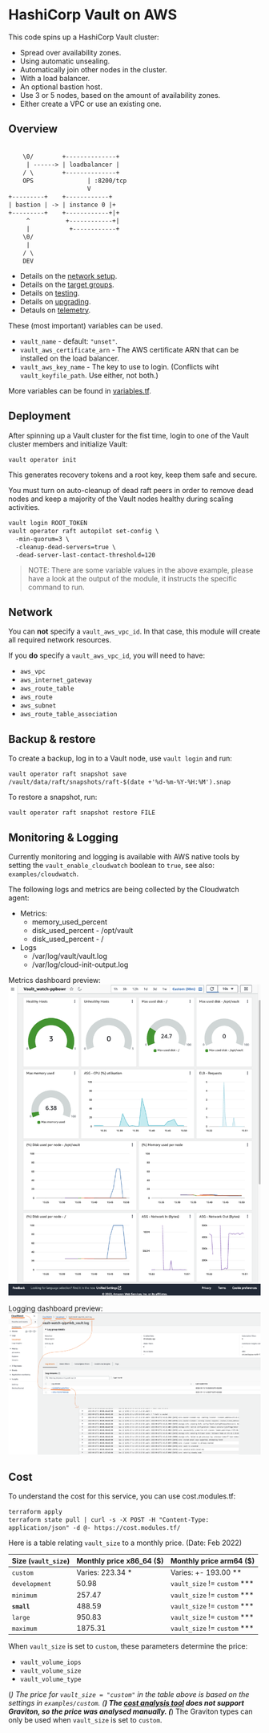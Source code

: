 # HashiCorp Vault on AWS

This code spins up a HashiCorp Vault cluster:

- Spread over availability zones.
- Using automatic unsealing.
- Automatically join other nodes in the cluster.
- With a load balancer.
- An optional bastion host.
- Use 3 or 5 nodes, based on the amount of availability zones.
- Either create a VPC or use an existing one.

## Overview

```text

    \0/        +--------------+
     | ------> | loadbalancer |
    / \        +--------------+
    OPS               | :8200/tcp
                      V
+---------+    +------------+
| bastion | -> | instance 0 |+
+---------+    +------------+|+
     ^          +------------+|
     |           +------------+
    \0/
     |
    / \
    DEV             
```

- Details on the [network setup](NETWORK.MD).
- Details on the [target groups](TARGET_GROUPS.md).
- Details on [testing](TESTING.md).
- Details on [upgrading](UPGRADING.md).
- Detauls on [telemetry](TELEMETRY.md).

These (most important) variables can be used.

- `vault_name` - default: `"unset"`.
- `vault_aws_certificate_arn` - The AWS certificate ARN that can be installed on the load balancer.
- `vault_aws_key_name` - The key to use to login. (Conflicts wiht `vault_keyfile_path`. Use either, not both.)

More variables can be found in [variables.tf](variables.tf).

## Deployment

After spinning up a Vault cluster for the fist time, login to one of the Vault cluster members and initialize Vault:

```shell
vault operator init
```

This generates recovery tokens and a root key, keep them safe and secure.

You must turn on auto-cleanup of dead raft peers in order to remove dead nodes and keep a majority of the Vault nodes healthy during scaling activities.

```shell
vault login ROOT_TOKEN
vault operator raft autopilot set-config \
  -min-quorum=3 \
  -cleanup-dead-servers=true \
  -dead-server-last-contact-threshold=120
```

> NOTE: There are some variable values in the above example, please have a look at the output of the module, it instructs the specific command to run.

## Network

You can **not** specify a `vault_aws_vpc_id`. In that case, this module will create all required network resources.

If you **do** specify a `vault_aws_vpc_id`, you will need to have:

- `aws_vpc`
- `aws_internet_gateway`
- `aws_route_table`
- `aws_route`
- `aws_subnet`
- `aws_route_table_association`

## Backup & restore

To create a backup, log in to a Vault node, use `vault login` and run:

```shell
vault operator raft snapshot save /vault/data/raft/snapshots/raft-$(date +'%d-%m-%Y-%H:%M').snap
```

To restore a snapshot, run:

```shell
vault operator raft snapshot restore FILE
```

## Monitoring & Logging

Currently monitoring and logging is available with AWS native tools by setting the `vault_enable_cloudwatch` boolean to `true`, see also: `examples/cloudwatch`.

The following logs and metrics are being collected by the Cloudwatch agent:

- Metrics:
  - memory_used_percent
  - disk_used_percent - /opt/vault
  - disk_used_percent - /
- Logs
  - /var/log/vault/vault.log
  - /var/log/cloud-init-output.log

Metrics dashboard preview:  
![Cloudwatch dashboard preview.](./README.d/Cloudwatch_dashboard_preview.png)

Logging dashboard preview:
![Cloudwatch logging preview.](./README.d/Cloudwatch_logging_preview.png)

## Cost

To understand the cost for this service, you can use cost.modules.tf:

```shell
terraform apply
terraform state pull | curl -s -X POST -H "Content-Type: application/json" -d @- https://cost.modules.tf/
```

Here is a table relating `vault_size` to a monthly price. (Date: Feb 2022)

| Size (`vault_size`) | Monthly price x86_64 ($) | Monthly price arm64 ($)       |
|---------------------|--------------------------|-------------------------------|
| `custom`            | Varies: 223.34 *         | Varies: +- 193.00 **          |
| `development`       | 50.98                    | `vault_size` != `custom` ***  |
| `minimum`           | 257.47                   | `vault_size` != `custom` ***  |
| **`small`**         | 488.59                   | `vault_size` != `custom` ***  |
| `large`             | 950.83                   | `vault_size` != `custom` ***  |
| `maximum`           | 1875.31                  | `vault_size` != `custom` ***  |

When `vault_size` is set to `custom`, these parameters determine the price:

- `vault_volume_iops`
- `vault_volume_size`
- `vault_volume_type`

(*) The price for `vault_size = "custom"` in the table above is based on the settings in `examples/custom`.
(**) The [cost analysis tool](https://cost.modules.tf/) does not support Graviton, so the price was analysed manually.
(***) The Graviton types can only be used when `vault_size` is set to `custom`.
